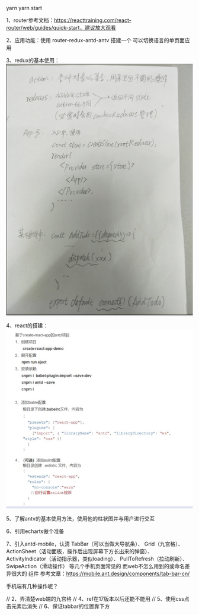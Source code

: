 yarn
yarn start

1、router参考文档：https://reacttraining.com/react-router/web/guides/quick-start，建议放大观看

2、应用功能：使用 router-redux-antd-antv 搭建一个 可以切换语言的单页面应用

3、redux的基本使用：
<img src="readme/redux-workflow.png"/>

4、react的搭建：
<img src="readme/react-create.jpg"/>

5、了解antv的基本使用方法，使用他的柱状图并与用户进行交互

6、引用echarts做个准备

7、引入antd-mobile，认清 
TabBar（可以当做大导航条）、
Grid（九宫格）、
ActionSheet（活动面板，操作后出现屏幕下方长出来的弹窗）、
ActivityIndicator（活动指示器，类似loading）、
PullToRefresh（拉动刷新）、
SwipeAction（滑动操作）
等几个手机页面常见的 而web不怎么用到的或命名差异很大的 组件
参考文章：https://mobile.ant.design/components/tab-bar-cn/

手机端有几种操作呢？



// 2、弄清楚web端的九宫格
// 4、ref在17版本以后还能不能用
// 5、使用css点击元素后消失
// 6、保证tabbar的位置靠下方